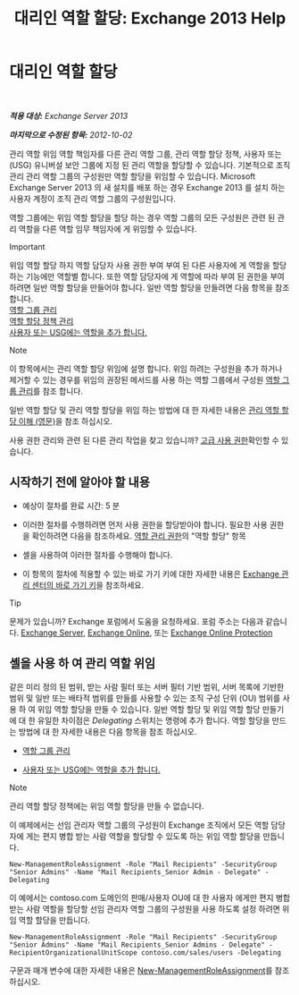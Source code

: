 ﻿---
title: '대리인 역할 할당: Exchange 2013 Help'
TOCTitle: 대리인 역할 할당
ms:assetid: ed2d00d9-90c9-49dc-ab8a-cd791569aeed
ms:mtpsurl: https://technet.microsoft.com/ko-kr/library/Dd351237(v=EXCHG.150)
ms:contentKeyID: 50484480
ms.date: 05/22/2018
mtps_version: v=EXCHG.150
ms.translationtype: MT
---

# 대리인 역할 할당

 

_**적용 대상:** Exchange Server 2013_

_**마지막으로 수정된 항목:** 2012-10-02_

관리 역할 위임 역할 책임자를 다른 관리 역할 그룹, 관리 역할 할당 정책, 사용자 또는 (USG) 유니버설 보안 그룹에 지정 된 관리 역할을 할당할 수 있습니다. 기본적으로 조직 관리 관리 역할 그룹의 구성원만 역할 할당을 위임할 수 있습니다. Microsoft Exchange Server 2013 의 새 설치를 배포 하는 경우 Exchange 2013 를 설치 하는 사용자 계정이 조직 관리 역할 그룹의 구성원입니다.

역할 그룹에는 위임 역할 할당을 할당 하는 경우 역할 그룹의 모든 구성원은 관련 된 관리 역할을 다른 역할 임무 책임자에 게 위임할 수 있습니다.


> [!IMPORTANT]
> 위임 역할 할당 하지 역할 담당자 사용 권한 부여 부여 된 다른 사용자에 게 역할을 할당 하는 기능에만 역할별 합니다. 또한 역할 담당자에 게 역할에 따라 부여 된 권한을 부여 하려면 일반 역할 할당을 만들어야 합니다. 일반 역할 할당을 만들려면 다음 항목을 참조 합니다.<BR><A href="manage-role-groups-exchange-2013-help.md">역할 그룹 관리</A><BR><A href="manage-role-assignment-policies-exchange-2013-help.md">역할 할당 정책 관리</A><BR><A href="add-a-role-to-a-user-or-usg-exchange-2013-help.md">사용자 또는 USG에는 역할을 추가 합니다.</A>




> [!NOTE]
> 이 항목에서는 관리 역할 할당 위임에 설명 합니다. 위임 하려는 구성원을 추가 하거나 제거할 수 있는 경우를 위임의 권장된 메서드를 사용 하는 역할 그룹에서 구성원 <A href="manage-role-groups-exchange-2013-help.md">역할 그룹 관리</A>를 참조 합니다.



일반 역할 할당 및 관리 역할 할당을 위임 하는 방법에 대 한 자세한 내용은 [관리 역할 할당 이해 (영문)](understanding-management-role-assignments-exchange-2013-help.md)을 참조 하십시오.

사용 권한 관리와 관련 된 다른 관리 작업을 찾고 있습니까? [고급 사용 권한](advanced-permissions-exchange-2013-help.md)확인할 수 있습니다.

## 시작하기 전에 알아야 할 내용

  - 예상이 절차를 완료 시간: 5 분

  - 이러한 절차를 수행하려면 먼저 사용 권한을 할당받아야 합니다. 필요한 사용 권한을 확인하려면 다음을 참조하세요. [역할 관리 권한](role-management-permissions-exchange-2013-help.md)의 "역할 할당" 항목

  - 셸을 사용하여 이러한 절차를 수행해야 합니다.

  - 이 항목의 절차에 적용할 수 있는 바로 가기 키에 대한 자세한 내용은 [Exchange 관리 센터의 바로 가기 키](keyboard-shortcuts-in-the-exchange-admin-center-exchange-online-protection-help.md)을 참조하세요.


> [!TIP]
> 문제가 있습니까? Exchange 포럼에서 도움을 요청하세요. 포럼 주소는 다음과 같습니다. <A href="https://go.microsoft.com/fwlink/p/?linkid=60612">Exchange Server</A>, <A href="https://go.microsoft.com/fwlink/p/?linkid=267542">Exchange Online</A>, 또는 <A href="https://go.microsoft.com/fwlink/p/?linkid=285351">Exchange Online Protection</A>



## 셸을 사용 하 여 관리 역할 위임

같은 미리 정의 된 범위, 받는 사람 필터 또는 서버 필터 기반 범위, 서버 목록에 기반한 범위 및 일반 또는 배타적 범위를 만들를 사용할 수 있는 조직 구성 단위 (OU) 범위를 사용 하 여 위임 역할 할당을 만들 수 있습니다. 일반 역할 할당 및 위임 역할 할당 만들기에 대 한 유일한 차이점은 *Delegating* 스위치는 명령에 추가 합니다. 역할 할당을 만드는 방법에 대 한 자세한 내용은 다음 항목을 참조 하십시오.

  - [역할 그룹 관리](manage-role-groups-exchange-2013-help.md)

  - [사용자 또는 USG에는 역할을 추가 합니다.](add-a-role-to-a-user-or-usg-exchange-2013-help.md)


> [!NOTE]
> 관리 역할 할당 정책에는 위임 역할 할당을 만들 수 없습니다.



이 예제에서는 선임 관리자 역할 그룹의 구성원이 Exchange 조직에서 모든 역할 담당자에 게는 편지 병합 받는 사람 역할을 할당할 수 있도록 하는 위임 역할 할당을 만듭니다.

    New-ManagementRoleAssignment -Role "Mail Recipients" -SecurityGroup "Senior Admins" -Name "Mail Recipients_Senior Admin - Delegate" -Delegating

이 예에서는 contoso.com 도메인의 판매/사용자 OU에 대 한 사용자 에게만 편지 병합 받는 사람 역할을 할당할 선임 관리자 역할 그룹의 구성원을 사용 하도록 설정 하려면 위임 역할 할당을 만듭니다.

    New-ManagementRoleAssignment -Role "Mail Recipients" -SecurityGroup "Senior Admins" -Name "Mail Recipients_Senior Admins - Delegate" -RecipientOrganizationalUnitScope contoso.com/sales/users -Delegating

구문과 매개 변수에 대한 자세한 내용은 [New-ManagementRoleAssignment](https://technet.microsoft.com/ko-kr/library/dd335193\(v=exchg.150\))를 참조하십시오.

